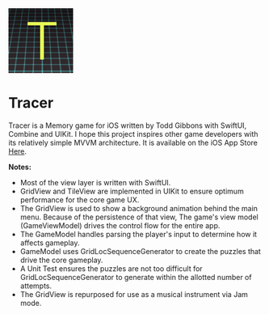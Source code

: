 <!--<img src="https://github.com/ToddGFP/Tracer/blob/main/icon.png" width=150 alt="App Icon">-->
<img src="https://github.com/ToddGFP/Tracer/blob/main/Tracer/Assets.xcassets/AppIcon.appiconset/icon-1024.png" width=128 alt="App Icon">

# Tracer

Tracer is a Memory game for iOS written by Todd Gibbons with SwiftUI, Combine and UIKit.  I hope this project inspires other game developers with its relatively simple MVVM architecture.  It is available on the iOS App Store <a href="https://apps.apple.com/us/app/tracer-a-memory-game/id6477837958">Here</a>.<!-- and my developer portfolio is available <a href="http://toddgibbons.com/apps">Here</a>.-->

**Notes:**

- Most of the view layer is written with SwiftUI.
- GridView and TileView are implemented in UIKit to ensure optimum performance for the core game UX.
- The GridView is used to show a background animation behind the main menu. Because of the persistence of that view, The game's view model (GameViewModel) drives the control flow for the entire app.
- The GameModel handles parsing the player's input to determine how it affects gameplay.
- GameModel uses GridLocSequenceGenerator to create the puzzles that drive the core gameplay. 
- A Unit Test ensures the puzzles are not too difficult for GridLocSequenceGenerator to generate within the allotted number of attempts.
- The GridView is repurposed for use as a musical instrument via Jam mode.
